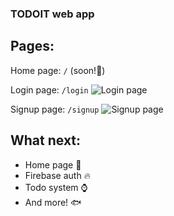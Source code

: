 ### TODOIT web app

## Pages:
Home page: ```/``` (soon!🚀)


Login page: ```/login```
![Login page](https://i.imgur.com/jxqTOTP.png)


Signup page: ```/signup```
![Signup page](https://i.imgur.com/66igLbn.png)


## What next:

- Home page 🍕
- Firebase auth 🔥
- Todo system ⌚
- And more! 🐟